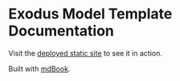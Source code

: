 # Exodus Model Template Documentation

Visit the [deployed static site](https://mobagel.github.io/exodus-model-template-docs/) to see it in action.

Built with [mdBook](https://rust-lang.github.io/mdBook/).
